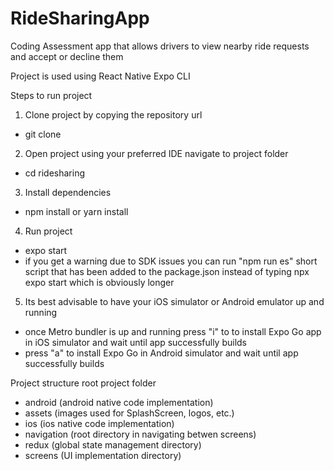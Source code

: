 # RideSharingApp
Coding Assessment app that allows drivers to view nearby ride requests and accept or decline them

Project is used using React Native Expo CLI

Steps to run project
1. Clone project by copying the repository url
  - git clone <repository-url>
  
2. Open project using your preferred IDE navigate to project folder
  - cd ridesharing

3. Install dependencies
  - npm install or yarn install

4. Run project
  - expo start
  - if you get a warning due to SDK issues you can run "npm run es"
  short script that has been added to the package.json instead of typing npx expo start which is obviously longer

5. Its best advisable to have your iOS simulator or Android emulator up and running
  - once Metro bundler is up and running press "i" to to install Expo Go app in iOS simulator and wait until app successfully builds
  - press "a" to install Expo Go in Android simulator and wait until app successfully builds

Project structure
root project folder
 - android (android native code implementation)
 - assets (images used for SplashScreen, logos, etc.)
 - ios (ios native code implementation)
 - navigation (root directory in navigating betwen screens)
 - redux (global state management directory)
 - screens (UI implementation directory)

